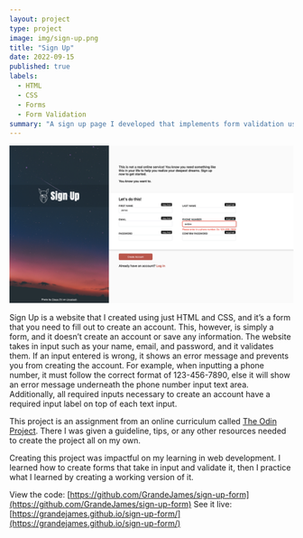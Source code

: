 ```yaml
---
layout: project
type: project
image: img/sign-up.png
title: "Sign Up"
date: 2022-09-15
published: true
labels:
  - HTML
  - CSS
  - Forms
  - Form Validation
summary: "A sign up page I developed that implements form validation using HTML and CSS."
---
```


<img class="img-fluid" src="../img/sign-up-full.png">

Sign Up is a website that I created using just HTML and CSS, and it’s a form that you need to fill out to create an account. This, however, is simply a form, and it doesn’t create an account or save any information. The website takes in input such as your name, email, and password, and it validates them. If an input entered is wrong, it shows an error message and prevents you from creating the account. For example, when inputting a phone number, it must follow the correct format of 123-456-7890, else it will show an error message underneath the phone number input text area. Additionally, all required inputs necessary to create an account have a required input label on top of each text input. 

This project is an assignment from an online curriculum called [The Odin Project](https://www.theodinproject.com/). There I was given a guideline, tips, or any other resources needed to create the project all on my own.

Creating this project was impactful on my learning in web development. I learned how to create forms that take in input and validate it, then I practice what I learned by creating a working version of it.

View the code: [https://github.com/GrandeJames/sign-up-form](https://github.com/GrandeJames/sign-up-form)
See it live: [https://grandejames.github.io/sign-up-form/](https://grandejames.github.io/sign-up-form/)
